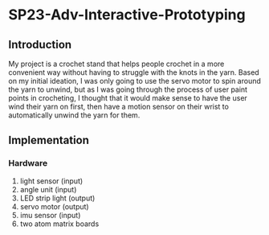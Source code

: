 # SP23-Adv-Interactive-Prototyping   

## Introduction

My project is a crochet stand that helps people crochet in a more convenient way without having to struggle with the knots in the yarn. Based on my initial ideation, I was only going to use the servo motor to spin around the yarn to unwind, but as I was going through the process of user paint points in crocheting, I thought that it would make sense to have the user wind their yarn on first, then have a motion sensor on their wrist to automatically unwind the yarn for them.

## Implementation

### Hardware

1. light sensor (input)
2. angle unit (input)
3. LED strip light (output)
4. servo motor (output)
5. imu sensor (input)
6. two atom matrix boards
